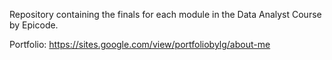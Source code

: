 Repository containing the finals for each module in the Data Analyst Course by Epicode. 

  Portfolio: https://sites.google.com/view/portfoliobylg/about-me
